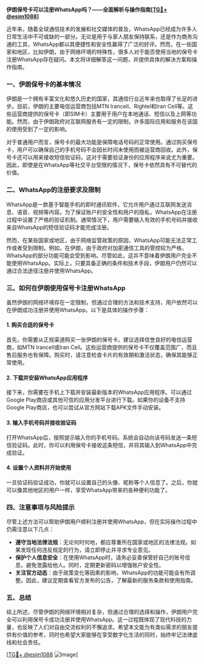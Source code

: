 **伊朗保号卡可以注册WhatsApp吗？——全面解析与操作指南[[TG💪+ @esim1088](https://t.me/s/esim1088)]**

近年来，随着全球通信技术的发展和社交媒体的普及，WhatsApp已经成为许多人日常生活中不可或缺的一部分。无论是用于与家人朋友保持联系，还是作为商务沟通的工具，WhatsApp都以其便捷性和安全性赢得了广泛的好评。然而，在一些国家和地区，比如伊朗，由于网络环境的特殊性，很多人对于能否使用当地的保号卡注册WhatsApp存在疑问。本文将详细解答这一问题，并提供具体的解决方案和操作指南。

### 一、伊朗保号卡的基本情况

伊朗是一个拥有丰富文化和悠久历史的国家，其通信行业近年来也取得了长足的进步。目前，伊朗的主要电信运营商包括MTN Irancell、Rightel和Iran Cell等。这些运营商提供的保号卡（即SIM卡）主要用于用户在本地通话、短信以及上网等功能。然而，由于伊朗政府对互联网服务有一定的限制，许多国际应用和服务在该国的使用受到了一定的影响。

对于普通用户而言，保号卡的最大功能是保障电话号码的正常使用。通过购买保号卡，用户可以确保自己的手机号码不会因长时间未使用而被运营商回收。此外，保号卡还可以用来接收短信验证码，这对于需要验证身份的应用程序来说尤为重要。因此，即使是在WhatsApp等社交平台受限的情况下，保号卡依然具有不可替代的价值。

### 二、WhatsApp的注册要求及限制

WhatsApp是一款基于智能手机的即时通讯软件，它允许用户通过互联网发送消息、语音、视频等内容。为了保证账户的安全性和用户的隐私，WhatsApp在注册过程中设置了严格的验证机制。通常情况下，用户需要输入有效的手机号码并接收来自WhatsApp的短信验证码才能完成注册。

然而，在某些国家或地区，由于网络监管政策的原因，WhatsApp可能无法正常工作或者受到限制。例如，在伊朗，由于政府对加密通信工具的管控较为严格，WhatsApp的部分功能可能会受到影响。尽管如此，这并不意味着伊朗用户完全不能使用WhatsApp。实际上，只要具备正确的条件和技术手段，伊朗用户仍然可以通过合法途径注册并使用WhatsApp。

### 三、如何在伊朗使用保号卡注册WhatsApp

虽然伊朗的网络环境存在一定限制，但通过合理的方法和技术支持，用户依然可以在伊朗成功注册并使用WhatsApp。以下是具体的操作步骤：

#### 1. 购买合适的保号卡
首先，你需要从正规渠道购买一张伊朗的保号卡。建议选择信誉良好的电信运营商，如MTN Irancell或Iran Cell。这些运营商提供的保号卡不仅覆盖范围广，而且售后服务也有保障。购买时，请注意检查卡片的有效期和激活状态，确保其能够正常使用。

#### 2. 下载并安装WhatsApp应用程序
接下来，你需要在手机上下载并安装最新版本的WhatsApp应用程序。可以通过Google Play商店或其他可信的应用分发平台进行下载。如果你的设备不支持Google Play商店，也可以尝试从官方网站下载APK文件手动安装。

#### 3. 输入手机号码并接收验证码
打开WhatsApp后，按照提示输入你的手机号码。系统会自动向该号码发送一条短信验证码。此时，你可以利用保号卡接收这条短信，并将其输入到WhatsApp中完成验证。

#### 4. 设置个人资料并开始使用
一旦验证码验证成功，你就可以设置自己的头像、昵称等个人信息了。之后，你就可以像其他地区的用户一样，享受WhatsApp带来的各种便利功能了。

### 四、注意事项与风险提示

尽管上述方法可以帮助伊朗用户顺利注册并使用WhatsApp，但在实际操作过程中仍需注意以下几点：

- **遵守当地法律法规**：无论何时何地，都应尊重所在国家或地区的法律法规。如果发现任何违反规定的行为，请立即停止并寻求专业意见。
- **保护个人信息安全**：在使用WhatsApp时，请务必妥善保管好自己的账号信息，避免泄露给他人。同时，定期更新密码以增强账户安全性。
- **关注官方动态**：由于政策变化等因素的影响，WhatsApp的功能可能会有所调整。因此，建议定期查看官方发布的公告，了解最新的服务条款和使用指南。

### 五、总结

综上所述，尽管伊朗的网络环境相对复杂，但通过合理的选择和操作，伊朗用户完全可以利用保号卡成功注册并使用WhatsApp。这一过程既体现了现代科技的力量，也反映了人们对自由交流权利的不懈追求。希望本文能为有类似需求的朋友提供有价值的参考，同时也希望大家能够在享受数字化生活的同时，始终牢记法律底线和社会责任。

[[TG💪+ @esim1088](https://t.me/s/esim1088) ![Image](https://i.postimg.cc/4NQfJmqS/Snipaste-2025-05-13-00-14-12.png)]